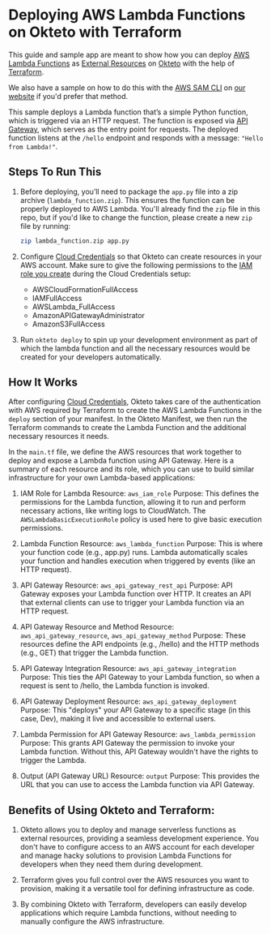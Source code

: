 # Deploying AWS Lambda Functions on Okteto with Terraform

This guide and sample app are meant to show how you can deploy [AWS Lambda Functions](https://docs.aws.amazon.com/lambda/latest/dg/welcome.html) as [External Resources](https://www.okteto.com/docs/tutorials/external-resources/) on [Okteto](https://www.okteto.com/) with the help of [Terraform](https://www.terraform.io/).

We also have a sample on how to do this with the [AWS SAM CLI](https://docs.aws.amazon.com/serverless-application-model/latest/developerguide/what-is-sam-overview.html) on [our website](https://www.okteto.com/docs/tutorials/aws-lambda/) if you'd prefer that method.

This sample deploys a Lambda function that’s a simple Python function, which is triggered via an HTTP request. The function is exposed via [API Gateway](https://aws.amazon.com/api-gateway/), which serves as the entry point for requests. The deployed function listens at the `/hello` endpoint and responds with a message: `"Hello from Lambda!"`.

## Steps To Run This

1.  Before deploying, you’ll need to package the `app.py` file into a zip archive (`lambda_function.zip`). This ensures the function can be properly deployed to AWS Lambda. You'll already find the `zip` file in this repo, but if you'd like to change the function, please create a new `zip` file by running:

    ```bash
    zip lambda_function.zip app.py
    ```

1.  Configure [Cloud Credentials](https://www.okteto.com/docs/admin/cloud-credentials/aws-cloud-credentials/) so that Okteto can create resources in your AWS account. Make sure to give the following permissions to the [IAM role you create](https://www.okteto.com/docs/admin/cloud-credentials/aws-cloud-credentials/#step-2-create-the-iam-role-and-grant-access-to-s3) during the Cloud Credentials setup:

    - AWSCloudFormationFullAccess
    - IAMFullAccess
    - AWSLambda_FullAccess
    - AmazonAPIGatewayAdministrator
    - AmazonS3FullAccess

1.  Run `okteto deploy` to spin up your development environment as part of which the lambda function and all the necessary resources would be created for your developers automatically.

## How It Works

After configuring [Cloud Credentials](https://www.okteto.com/docs/admin/cloud-credentials/aws-cloud-credentials/), Okteto takes care of the authentication with AWS required by Terraform to create the AWS Lambda Functions in the `deploy` section of your manifest. In the Okteto Manifest, we then run the Terraform commands to create the Lambda Function and the additional necessary resources it needs.

In the `main.tf` file, we define the AWS resources that work together to deploy and expose a Lambda function using API Gateway. Here is a summary of each resource and its role, which you can use to build similar infrastructure for your own Lambda-based applications:

1. IAM Role for Lambda
   Resource: `aws_iam_role`
   Purpose: This defines the permissions for the Lambda function, allowing it to run and perform necessary actions, like writing logs to CloudWatch. The `AWSLambdaBasicExecutionRole` policy is used here to give basic execution permissions.
1. Lambda Function
   Resource: `aws_lambda_function`
   Purpose: This is where your function code (e.g., app.py) runs. Lambda automatically scales your function and handles execution when triggered by events (like an HTTP request).
1. API Gateway
   Resource: `aws_api_gateway_rest_api`
   Purpose: API Gateway exposes your Lambda function over HTTP. It creates an API that external clients can use to trigger your Lambda function via an HTTP request.
1. API Gateway Resource and Method
   Resource: `aws_api_gateway_resource`, `aws_api_gateway_method`
   Purpose: These resources define the API endpoints (e.g., /hello) and the HTTP methods (e.g., GET) that trigger the Lambda function.

1. API Gateway Integration
   Resource: `aws_api_gateway_integration`
   Purpose: This ties the API Gateway to your Lambda function, so when a request is sent to /hello, the Lambda function is invoked.
1. API Gateway Deployment
   Resource: `aws_api_gateway_deployment`
   Purpose: This "deploys" your API Gateway to a specific stage (in this case, Dev), making it live and accessible to external users.
1. Lambda Permission for API Gateway
   Resource: `aws_lambda_permission`
   Purpose: This grants API Gateway the permission to invoke your Lambda function. Without this, API Gateway wouldn't have the rights to trigger the Lambda.
1. Output (API Gateway URL)
   Resource: `output`
   Purpose: This provides the URL that you can use to access the Lambda function via API Gateway.

## Benefits of Using Okteto and Terraform:

1. Okteto allows you to deploy and manage serverless functions as external resources, providing a seamless development experience. You don't have to configure access to an AWS account for each developer and manage hacky solutions to provision Lambda Functions for developers when they need them during development.

1. Terraform gives you full control over the AWS resources you want to provision, making it a versatile tool for defining infrastructure as code.

1. By combining Okteto with Terraform, developers can easily develop applications which require Lambda functions, without needing to manually configure the AWS infrastructure.
